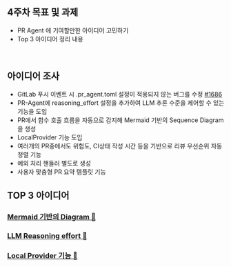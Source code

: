 
## 4주차 목표 및 과제

- PR Agent 에 기여할만한 아이디어 고민하기
- Top 3 아이디어 정리 내용

<br/>

## 아이디어 조사

- GitLab 푸시 이벤트 시 .pr_agent.toml 설정이 적용되지 않는 버그를 수정 [#1686](https://github.com/qodo-ai/pr-agent/issues/1686)
- PR-Agent에 reasoning_effort 설정을 추가하여 LLM 추론 수준을 제어할 수 있는 기능을 도입
- PR에서 함수 호출 흐름을 자동으로 감지해 Mermaid 기반의 Sequence Diagram을 생성
- LocalProvider 기능 도입
- 여러개의 PR중에서도 위험도, CI상태 작성 시간 등을 기반으로 리뷰 우선순위 자동정렬 기능
- 예외 처리 핸들러 별도로 생성
- 사용자 맞춤형 PR 요약 템플릿 기능

## TOP 3 아이디어 

### [Mermaid 기반의 Diagram 🧜‍](./ideation/sequence_diagram.md)

### [LLM Reasoning effort 🧜‍](./ideation/llm_reasoning_effort.md)

### [Local Provider 기능 🧜‍](./ideation/local_provider.md)
